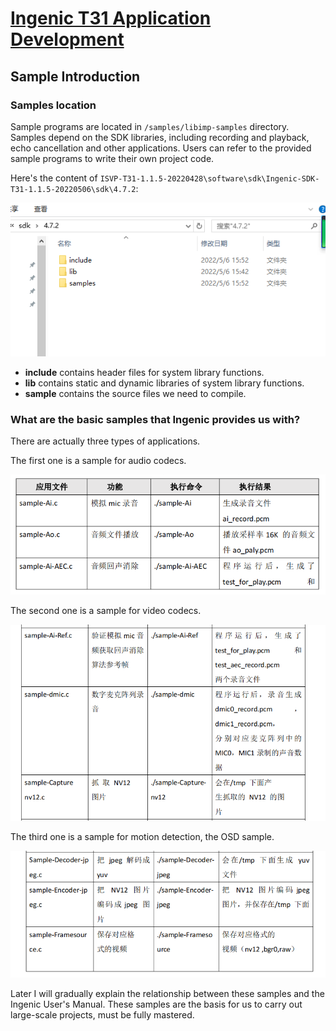 # [Ingenic T31 Application Development][toc]

Sample Introduction
-------------------

### Samples location

Sample programs are located in `/samples/libimp-samples` directory.
Samples depend on the SDK libraries, including recording and playback, echo cancellation and other applications.
Users can refer to the provided sample programs to write their own project code.

Here's the content of `ISVP-T31-1.1.5-20220428\software\sdk\Ingenic-SDK-T31-1.1.5-20220506\sdk\4.7.2`:

![](pix/net-img-6d2913682709a968e87965be9a6aad6b-20230919120645-umbwr8c.png)

- __include__ contains header files for system library functions.
- __lib__ contains static and dynamic libraries of system library functions.
- __sample__ contains the source files we need to compile.


### What are the basic samples that Ingenic provides us with?

There are actually three types of applications.

The first one is a sample for audio codecs.

![](pix/net-img-bbcbcd3464e9ddaae73f48ae73bbc528-20230919120646-cqc081h.png)

The second one is a sample for video codecs.

![](pix/net-img-061df27c3045846c7fbf1ae73de5b1b9-20230919120646-63azjba.png)

The third one is a sample for motion detection, the OSD sample.

![](pix/net-img-c3a544180aba33890ed6b3a50b6f4794-20230919120646-i8f4tkt.png)

Later I will gradually explain the relationship between these samples and the Ingenic User's Manual.
These samples are the basis for us to carry out large-scale projects, must be fully mastered.

[toc]: index.md
